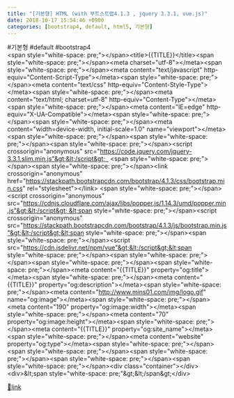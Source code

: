 ```yaml
---
title: "[기본형] HTML (with 부트스트랩4.1.3 , jquery 3.3.1, vue.js)"
date: 2018-10-17 15:54:46 +0900
categories: [bootstrap4, default, html5, 기본형]
---
```


#기본형 #default #bootstrap4  
&lt;span style="white-space: pre;"&gt;&lt;/span&gt;&lt;title&gt;{{TITLE}}&lt;/title&gt;&lt;span style="white-space: pre;"&gt;&lt;/span&gt;&lt;meta charset="utf-8"&gt;&lt;/meta&gt;&lt;span style="white-space: pre;"&gt;&lt;/span&gt;&lt;meta content="text/javascript" http-equiv="Content-Script-Type"&gt;&lt;/meta&gt;&lt;span style="white-space: pre;"&gt;&lt;/span&gt;&lt;meta content="text/css" http-equiv="Content-Style-Type"&gt;&lt;/meta&gt;&lt;span style="white-space: pre;"&gt;&lt;/span&gt;&lt;meta content="text/html; charset=utf-8" http-equiv="Content-Type"&gt;&lt;/meta&gt;&lt;span style="white-space: pre;"&gt;&lt;/span&gt;&lt;meta content="IE=edge" http-equiv="X-UA-Compatible"&gt;&lt;/meta&gt;&lt;span style="white-space: pre;"&gt;&lt;/span&gt;&lt;span style="white-space: pre;"&gt;&lt;/span&gt;&lt;meta content="width=device-width, initial-scale=1.0" name="viewport"&gt;&lt;/meta&gt;&lt;span style="white-space: pre;"&gt;&lt;/span&gt;&lt;span style="white-space: pre;"&gt;&lt;/span&gt;&lt;span style="white-space: pre;"&gt;&lt;/span&gt;&lt;script crossorigin="anonymous" src="https://code.jquery.com/jquery-3.3.1.slim.min.js"&gt;&lt;/script&gt;    &#xD;
  &#xD;
&lt;span style="white-space: pre;"&gt;&lt;/span&gt;&lt;span style="white-space: pre;"&gt;&lt;/span&gt;&lt;link crossorigin="anonymous" href="https://stackpath.bootstrapcdn.com/bootstrap/4.1.3/css/bootstrap.min.css" rel="stylesheet"&gt;&lt;/link&gt; &lt;span style="white-space: pre;"&gt;&lt;/span&gt;&lt;script crossorigin="anonymous" src="https://cdnjs.cloudflare.com/ajax/libs/popper.js/1.14.3/umd/popper.min.js"&gt;&lt;/script&gt; &lt;span style="white-space: pre;"&gt;&lt;/span&gt;&lt;script crossorigin="anonymous" src="https://stackpath.bootstrapcdn.com/bootstrap/4.1.3/js/bootstrap.min.js"&gt;&lt;/script&gt;&lt;span style="white-space: pre;"&gt;&lt;/span&gt;&lt;span style="white-space: pre;"&gt;&lt;/span&gt;&lt;script src="https://cdn.jsdelivr.net/npm/vue"&gt;&lt;/script&gt;&lt;span style="white-space: pre;"&gt;&lt;/span&gt;&lt;span style="white-space: pre;"&gt;&lt;/span&gt;&lt;span style="white-space: pre;"&gt;&lt;/span&gt;&lt;span style="white-space: pre;"&gt;&lt;/span&gt;&lt;meta content="{{TITLE}}" property="og:title"&gt;&lt;/meta&gt;&lt;span style="white-space: pre;"&gt;&lt;/span&gt;&lt;meta content="{{TITLE}}" property="og:description"&gt;&lt;/meta&gt;&lt;span style="white-space: pre;"&gt;&lt;/span&gt;&lt;meta content="http://www.mins01.com/img/logo.gif" name="og:image"&gt;&lt;/meta&gt;&lt;span style="white-space: pre;"&gt;&lt;/span&gt;&lt;meta content="190" property="og:image:width"&gt;&lt;/meta&gt;&lt;span style="white-space: pre;"&gt;&lt;/span&gt;&lt;meta content="70" property="og:image:height"&gt;&lt;/meta&gt;&lt;span style="white-space: pre;"&gt;&lt;/span&gt;&lt;meta content="{{TITLE}}" property="og:site_name"&gt;&lt;/meta&gt;&lt;span style="white-space: pre;"&gt;&lt;/span&gt;&lt;meta content="website" property="og:type"&gt;&lt;/meta&gt;&lt;span style="white-space: pre;"&gt;&lt;/span&gt;&lt;span style="white-space: pre;"&gt;&lt;/span&gt;&lt;span style="white-space: pre;"&gt;&lt;/span&gt;&lt;span style="white-space: pre;"&gt;&lt;/span&gt;&lt;span style="white-space: pre;"&gt;&lt;/span&gt;&lt;div class="container"&gt;&lt;/div&gt;&lt;div&gt;&amp;lt;span style="white-space: pre;"&amp;gt;&amp;lt;/span&amp;gt;&lt;/div&gt;


[🔗link](http://www.mins01.com/mh/tech/read/1205)